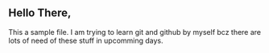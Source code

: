 ## Hello There, 
This a sample file.
I am trying to learn git and github by myself bcz there are lots of need of these stuff in upcomming days.
